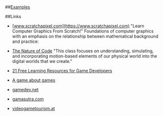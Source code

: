 ##[Examples](https://github.com/danielscherzer/Framework/tree/master/CG/Examples)

##Links
+ [www.scratchapixel.com](https://www.scratchapixel.com) "Learn Computer Graphics From Scratch!" Foundations of computer graphics with an emphasis on the relationship between mathematical background and practice: 
+ [The Nature of Code](https://natureofcode.com) "This class focuses on understanding, simulating, and incorporating motion-based elements of our physical world into the digital worlds that we create."

+ [21 Free Learning Resources for Game Developers](http://www.gamecareerguide.com/features/1455/21_free_learning_resources_for_.php)
+ [A game about games](http://www.kongregate.com/de/games/pixelate/understanding-games-episode-1)
+ [gamedev.net](https://www.gamedev.net)
+ [gamasutra.com](https://www.gamasutra.com)
+ [videogametourism.at](https://videogametourism.at)

